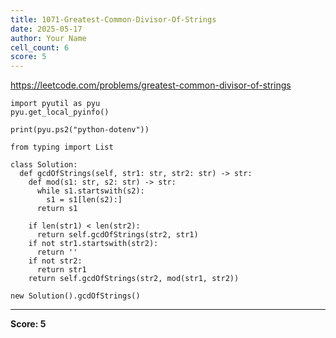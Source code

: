 ```yaml
---
title: 1071-Greatest-Common-Divisor-Of-Strings
date: 2025-05-17
author: Your Name
cell_count: 6
score: 5
---
```


https://leetcode.com/problems/greatest-common-divisor-of-strings


```
import pyutil as pyu
pyu.get_local_pyinfo()
```


```
print(pyu.ps2("python-dotenv"))
```


```
from typing import List
```


```
class Solution:
  def gcdOfStrings(self, str1: str, str2: str) -> str:
    def mod(s1: str, s2: str) -> str:
      while s1.startswith(s2):
        s1 = s1[len(s2):]
      return s1

    if len(str1) < len(str2):
      return self.gcdOfStrings(str2, str1)
    if not str1.startswith(str2):
      return ''
    if not str2:
      return str1
    return self.gcdOfStrings(str2, mod(str1, str2))
```


```
new Solution().gcdOfStrings()
```


---
**Score: 5**